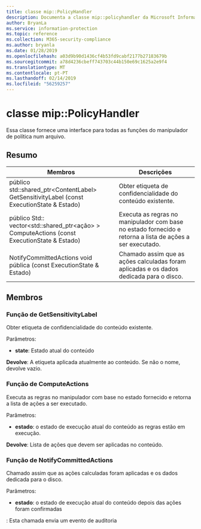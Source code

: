 ```yaml
---
title: classe mip::PolicyHandler
description: Documenta a classe mip::policyhandler da Microsoft Information Protection (MIP) SDK.
author: BryanLa
ms.service: information-protection
ms.topic: reference
ms.collection: M365-security-compliance
ms.author: bryanla
ms.date: 01/28/2019
ms.openlocfilehash: a03d9b90d1436cf4b53fd9cabf2177b27183679b
ms.sourcegitcommit: a78d4236cbeff743703c44b150e69c1625a2e9f4
ms.translationtype: MT
ms.contentlocale: pt-PT
ms.lasthandoff: 02/14/2019
ms.locfileid: "56259257"
---
```

# <a name="class-mippolicyhandler"></a>classe mip::PolicyHandler 
Essa classe fornece uma interface para todas as funções do manipulador de política num arquivo.
  
## <a name="summary"></a>Resumo
 Membros                        | Descrições                                
--------------------------------|---------------------------------------------
público std::shared_ptr\<ContentLabel\> GetSensitivityLabel (const ExecutionState & Estado)  |  Obter etiqueta de confidencialidade do conteúdo existente.
público Std:: vector\<std::shared_ptr\<ação\> \> ComputeActions (const ExecutionState & Estado)  |  Executa as regras no manipulador com base no estado fornecido e retorna a lista de ações a ser executado.
NotifyCommittedActions void pública (const ExecutionState & Estado)  |  Chamado assim que as ações calculadas foram aplicadas e os dados dedicada para o disco.
  
## <a name="members"></a>Membros
  
### <a name="getsensitivitylabel-function"></a>Função de GetSensitivityLabel
Obter etiqueta de confidencialidade do conteúdo existente.

Parâmetros:  
* **state**: Estado atual do conteúdo 



  
**Devolve**: A etiqueta aplicada atualmente ao conteúdo. Se não o nome, devolve vazio.
  
### <a name="computeactions-function"></a>Função de ComputeActions
Executa as regras no manipulador com base no estado fornecido e retorna a lista de ações a ser executado.

Parâmetros:  
* **estado**: o estado de execução atual do conteúdo as regras estão em execução. 



  
**Devolve**: Lista de ações que devem ser aplicadas no conteúdo.
  
### <a name="notifycommittedactions-function"></a>Função de NotifyCommittedActions
Chamado assim que as ações calculadas foram aplicadas e os dados dedicada para o disco.

Parâmetros:  
* **estado**: o estado de execução atual do conteúdo depois das ações foram confirmadas 


: Esta chamada envia um evento de auditoria
